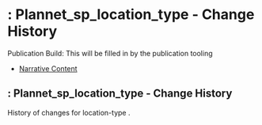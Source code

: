 # : Plannet\_sp\_location\_type - Change History

Publication Build: This will be filled in by the publication tooling

* [Narrative Content](SearchParameter-location-type.html)

## : Plannet\_sp\_location\_type - Change History

History of changes for location-type .